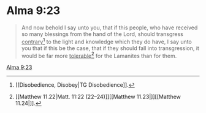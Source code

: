 # Alma 9:23

> And now behold I say unto you, that if this people, who have received so many blessings from the hand of the Lord, should transgress <u>contrary</u>[^a] to the light and knowledge which they do have, I say unto you that if this be the case, that if they should fall into transgression, it would be far more <u>tolerable</u>[^b] for the Lamanites than for them.

[Alma 9:23](https://www.churchofjesuschrist.org/study/scriptures/bofm/alma/9?lang=eng&id=p23#p23)


[^a]: [[Disobedience, Disobey|TG Disobedience]].  
[^b]: [[Matthew 11.22|Matt. 11:22 (22–24)]][[Matthew 11.23|]][[Matthew 11.24|]].  
